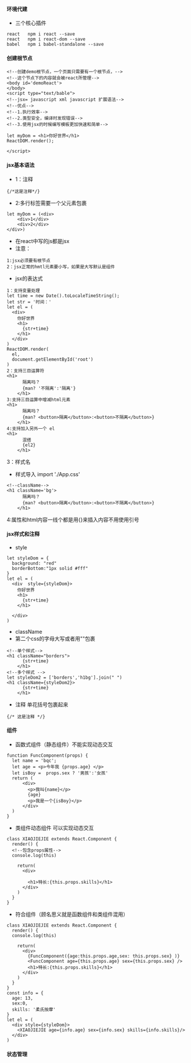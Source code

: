 #### 环境代建
- 三个核心插件
```
react   npm i react --save
react   npm i react-dom --save
babel   npm i babel-standalone --save
```
#### 创建根节点

<html>

    <!--创建demo根节点，一个页面只需要有一个根节点，-->
    <!--这个节点下的内容就会被react所管理-->
    <body id='demoReact'>
    </body>
    <script type="text/bable">
    <!--jsx= javascript xml javascript 扩展语法-->
    <!--优点-->
    <!--1.执行效率-->
    <!--2.类型安全，编译时发现错误-->
    <!--3.使用jsx的时候编写模板更加快速和简单-->
    
    let myDom = <h1>你好世界</h1>
    ReactDOM.render();
    
    </script>
    
</html>

#### jsx基本语法
- 1：注释
```
{/*这是注释*/}
```
- 2:多行标签需要一个父元素包裹
```
let myDom = (<div>
    <div>1</div>
    <div>2</div>
</div>)
```
- 在react中写的js都是jsx
- 注意：
```
1:jsx必须要有根节点
2：jsx正常的hmtl元素要小写，如果是大写默认是组件
```
- jsx的表达式

```
1：支持变量处理
let time = new Date().toLocaleTimeString();
let str = '时间：'
let el = (
  <div>
    你好世界
    <h1>
      {str+time}
    </h1>
  </div>
)
ReactDOM.render(
  el,
  document.getElementById('root')
)
2：支持三目运算符
<h1>
      隔离吗？
      {man? '不隔离':'隔离'}
    </h1>
3:支持三目运算中增减html元素
<h1>
      隔离吗？
      {man? <button>隔离</button>:<button>不隔离</button>}
    </h1>
4:支持加入另外一个 el
<h1>
      混搭
      {el2}
    </h1>
```
3：样式名
- 样式导入
import './App.css'
```
<!--className-->
<h1 className='bg'>
      隔离吗？
      {man? <button>隔离</button>:<button>不隔离</button>}
    </h1>
```
4:属性和html内容一线个都是用{}来插入内容不用使用引号

#### jsx样式和注释
- style 

```
let styleDom = {
  background: "red"
  borderBottom:"1px solid #fff"
}
let el = (
  <div  style={styleDom}>
    你好世界
    <h1>
      {str+time}
    </h1>
    
  </div>
)
```
- className
- 第二个css的字母大写或者用""包裹
```
<!--单个样式-->
<h1 className="borders">
      {str+time}
    </h1>
<!--多个样式 -->
let styleDom2 = ['borders','h1bg'].join(" ")
<h1 className={styleDom2}>
      {str+time}
    </h1>
```
- 注释
单花括号包裹起来
```
{/* 这是注释 */}
```
#### 组件
- 函数式组件（静态组件）不能实现动态交互

```
function FuncComponent(props) {
  let name = 'bqc';
  let age = <p>今年我 {props.age} </p>
  let isBoy =  props.sex ? '男孩':'女孩'
  return (
      <div>
        <p>我叫{name}</p>
        {age}
        <p>我是一个{isBoy}</p>
      </div>
  )
}
```
- 类组件动态组件 可以实现动态交互

```
class XIAOJIEJIE extends React.Component {
  render() {
  <!--包含props属性-->
  console.log(this)

    return(
      <div>
        
        <h1>特长:{this.props.skills}</h1>
      </div>
    )
  }
}
```
- 符合组件（顾名思义就是函数组件和类组件混用）

```
class XIAOJIEJIE extends React.Component {
  render() {
  console.log(this)

    return(
      <div>
        {FuncComponent({age:this.props.age,sex: this.props.sex} )}
        <FuncComponent age={this.props.age} sex={this.props.sex} />
        <h1>特长:{this.props.skills}</h1>
      </div>
    )
  }
}
const info = {
  age: 13,
  sex:0,
  skills: '柔氏按摩'
}
let el = (
  <div style={styleDom}>
    <XIAOJIEJIE age={info.age} sex={info.sex} skills={info.skills}/>
  </div>
)
```

#### 状态管理
